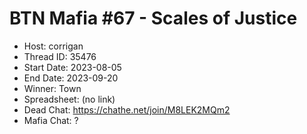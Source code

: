 # BTN Mafia #67 - Scales of Justice

* Host: corrigan
* Thread ID: 35476
* Start Date: 2023-08-05
* End Date: 2023-09-20
* Winner: Town
* Spreadsheet: (no link)
* Dead Chat: https://chathe.net/join/M8LEK2MQm2
* Mafia Chat: ?
